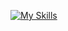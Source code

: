 [![My Skills](https://skillicons.dev/icons?i=html,css,js,react,bootstrap,python,mysql,django)](https://skillicons.dev)